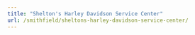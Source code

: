 ```yaml
---
title: "Shelton's Harley Davidson Service Center"
url: /smithfield/sheltons-harley-davidson-service-center/
---
```

